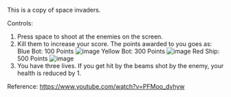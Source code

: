 This is a copy of space invaders.

Controls:
1. Press space to shoot at the enemies on the screen.
2. Kill them to increase your score. The points awarded to you goes as:
   Blue Bot: 100 Points
   ![image](https://github.com/user-attachments/assets/34b3c33b-45c8-4f0b-9564-9b58347efbe1)
   Yellow Bot: 300 Points
   ![image](https://github.com/user-attachments/assets/84d4f643-ca57-4211-a2e6-4131057c9096)
   Red Ship: 500 Points
   ![image](https://github.com/user-attachments/assets/a7719aa8-42bf-4197-9966-0fa0d9ab1b6b)
3. You have three lives. If you get hit by the beams shot by the enemy, your health is reduced by 1.

Reference: https://www.youtube.com/watch?v=PFMoo_dvhyw

